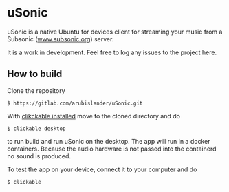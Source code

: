 # uSonic

uSonic is a native Ubuntu for devices client for streaming your music from a Subsonic (www.subsonic.org) server.

It is a work in development. Feel free to log any issues to the project here.

## How to build
Clone the repository
```
$ https://gitlab.com/arubislander/uSonic.git
```

With [clikckable installed](http://clickable.bhdouglass.com/en/latest/install.html) move to the cloned directory and do
```
$ clickable desktop
```
to run build and run uSonic on the desktop. The app will run in a docker containers. Because the audio hardware is not passed into the containerd no sound is produced.

To test the app on your device, connect it to your computer and do
```
$ clickable
```
